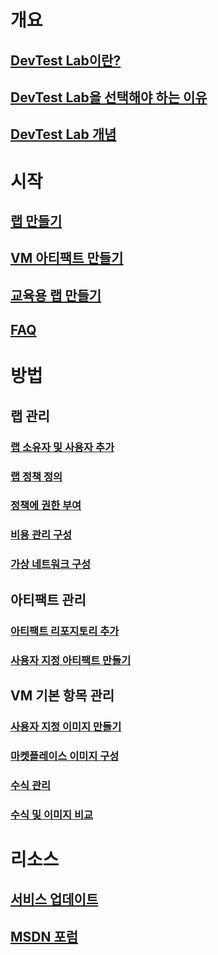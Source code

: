 # 개요
## [DevTest Lab이란?](devtest-lab-overview.md)
## [DevTest Lab을 선택해야 하는 이유](devtest-lab-why.md)
## [DevTest Lab 개념](devtest-lab-concepts.md)

# 시작
## [랩 만들기](devtest-lab-create-lab.md)
## [VM 아티팩트 만들기](devtest-lab-add-vm-with-artifacts.md)
## [교육용 랩 만들기](devtest-lab-training-lab.md)
## [FAQ](devtest-lab-faq.md)

# 방법
## 랩 관리
### [랩 소유자 및 사용자 추가](devtest-lab-add-devtest-user.md)
### [랩 정책 정의](devtest-lab-set-lab-policy.md)
### [정책에 권한 부여](devtest-lab-grant-user-permissions-to-specific-lab-policies.md)
### [비용 관리 구성](devtest-lab-configure-cost-management.md)
### [가상 네트워크 구성](devtest-lab-configure-vnet.md)

## 아티팩트 관리
### [아티팩트 리포지토리 추가](devtest-lab-add-artifact-repo.md)
### [사용자 지정 아티팩트 만들기](devtest-lab-artifact-author.md)

## VM 기본 항목 관리
### [사용자 지정 이미지 만들기](devtest-lab-create-template.md)
### [마켓플레이스 이미지 구성](devtest-lab-configure-marketplace-images.md)
### [수식 관리](devtest-lab-manage-formulas.md)
### [수식 및 이미지 비교](devtest-lab-comparing-vm-base-image-types.md)

# 리소스
## [서비스 업데이트](https://azure.microsoft.com/en-us/updates/?product=devtest-lab&updatetype=&platform=)
## [MSDN 포럼](https://social.msdn.microsoft.com/Forums/en-US/home?forum=AzureDevTestLabs)



<!--HONumber=Nov16_HO2-->



